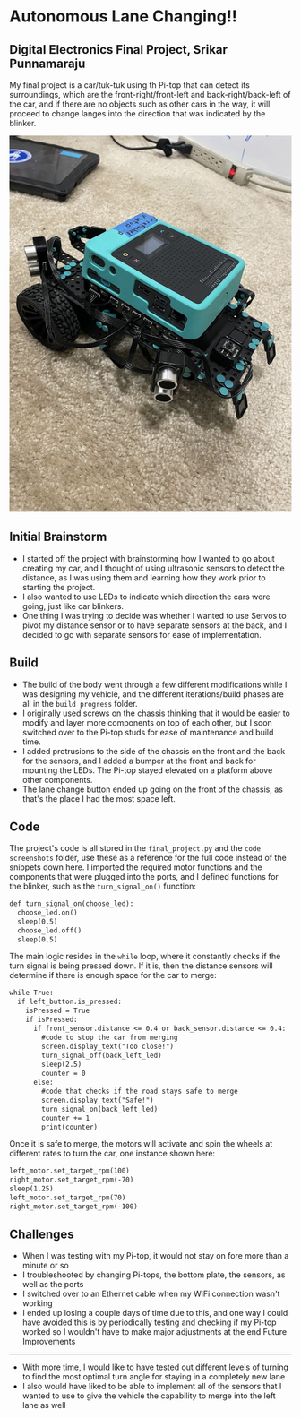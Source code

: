 # Autonomous Lane Changing‼️
Digital Electronics Final Project, Srikar Punnamaraju
---------------------------------
My final project is a car/tuk-tuk using th Pi-top that can detect its surroundings, which are the front-right/front-left and back-right/back-left of the car, and if there are no objects such as other cars in the way, it will proceed to change langes into the direction that was indicated by the blinker.

![final model](https://github.com/svpvip/Autonomous-Lane-Changing/blob/main/final_build.jpg)

Initial Brainstorm
---------------------------------
- I started off the project with brainstorming how I wanted to go about creating my car, and I thought of using ultrasonic sensors to detect the distance, as I was using them and learning how they work prior to starting the project.
- I also wanted to use LEDs to indicate which direction the cars were going, just like car blinkers.
- One thing I was trying to decide was whether I wanted to use Servos to pivot my distance sensor or to have separate sensors at the back, and I decided to go with separate sensors for ease of implementation.

Build
---------------------------------
- The build of the body went through a few different modifications while I was designing my vehicle, and the different iterations/build phases are all in the `build progress` folder.
- I originally used screws on the chassis thinking that it would be easier to modify and layer more components on top of each other, but I soon switched over to the Pi-top studs for ease of maintenance and build time.
- I added protrusions to the side of the chassis on the front and the back for the sensors, and I added a bumper at the front and back for mounting the LEDs. The Pi-top stayed elevated on a platform above other components.
- The lane change button ended up going on the front of the chassis, as that's the place I had the most space left.

Code
---------------------------------
The project's code is all stored in the `final_project.py` and the `code screenshots` folder, use these as a reference for the full code instead of the snippets down here. I imported the required motor functions and the components that were plugged into the ports, and I defined functions for the blinker, such as the `turn_signal_on()` function:
```
def turn_signal_on(choose_led):
  choose_led.on()
  sleep(0.5)
  choose_led.off()
  sleep(0.5)
```
The main logic resides in the `while` loop, where it constantly checks if the turn signal is being pressed down. If it is, then the distance sensors will determine if there is enough space for the car to merge:
```
while True:
  if left_button.is_pressed:
    isPressed = True
    if isPressed:
      if front_sensor.distance <= 0.4 or back_sensor.distance <= 0.4:
        #code to stop the car from merging
        screen.display_text("Too close!")
        turn_signal_off(back_left_led)
        sleep(2.5)
        counter = 0
      else:
        #code that checks if the road stays safe to merge
        screen.display_text("Safe!")
        turn_signal_on(back_left_led)
        counter += 1
        print(counter)
```
Once it is safe to merge, the motors will activate and spin the wheels at different rates to turn the car, one instance shown here:
```
left_motor.set_target_rpm(100)
right_motor.set_target_rpm(-70)
sleep(1.25)
left_motor.set_target_rpm(70)
right_motor.set_target_rpm(-100)
```
Challenges
---------------------------------
- When I was testing with my Pi-top, it would not stay on fore more than a minute or so
- I troubleshooted by changing Pi-tops, the bottom plate, the sensors, as well as the ports
- I switched over to an Ethernet cable when my WiFi connection wasn't working
- I ended up losing a couple days of time due to this, and one way I could have avoided this is by periodically testing and checking if my Pi-top worked so I wouldn't have to make major adjustments at the end
Future Improvements
---------------------------------
- With more time, I would like to have tested out different levels of turning to find the most optimal turn angle for staying in a completely new lane
- I also would have liked to be able to implement all of the sensors that I wanted to use to give the vehicle the capability to merge into the left lane as well
